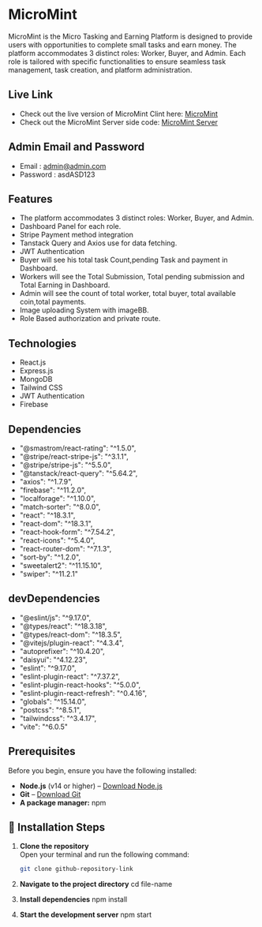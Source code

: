 
# MicroMint

MicroMint is the Micro Tasking and Earning Platform is designed to provide users with opportunities to complete small tasks and earn money. The platform accommodates 3 distinct roles: Worker, Buyer, and Admin. Each role is tailored with specific functionalities to ensure seamless task management, task creation, and platform administration. 


## Live Link
- Check out the live version of MicroMint Clint here: [MicroMint](https://micromint-0.web.app/)
- Check out the MicroMint Server side code: [MicroMint Server](https://github.com/Programming-Hero-Web-Course4/b10a12-server-side-AkashPaul923)

## Admin Email and Password
- Email : admin@admin.com
- Password : asdASD123

## Features
- The platform accommodates 3 distinct roles: Worker, Buyer, and Admin.
- Dashboard Panel for each role.
- Stripe Payment method integration
- Tanstack Query and Axios use for data fetching.
- JWT Authentication
- Buyer will see his total task Count,pending Task and payment in Dashboard.
- Workers will see the Total Submission, Total pending submission and Total Earning in Dashboard. 
- Admin will see the count of total worker, total buyer, total available coin,total payments.
- Image uploading System with imageBB.
- Role Based authorization and private route.

## Technologies
- React.js
- Express.js
- MongoDB
- Tailwind CSS
- JWT Authentication
- Firebase

## Dependencies
- "@smastrom/react-rating": "^1.5.0",
- "@stripe/react-stripe-js": "^3.1.1",
- "@stripe/stripe-js": "^5.5.0",
- "@tanstack/react-query": "^5.64.2",
- "axios": "^1.7.9",
- "firebase": "^11.2.0",
- "localforage": "^1.10.0",
- "match-sorter": "^8.0.0",
- "react": "^18.3.1",
- "react-dom": "^18.3.1",
- "react-hook-form": "^7.54.2",
- "react-icons": "^5.4.0",
- "react-router-dom": "^7.1.3",
- "sort-by": "^1.2.0",
- "sweetalert2": "^11.15.10",
- "swiper": "^11.2.1"


## devDependencies
- "@eslint/js": "^9.17.0",
- "@types/react": "^18.3.18",
- "@types/react-dom": "^18.3.5",
- "@vitejs/plugin-react": "^4.3.4",
- "autoprefixer": "^10.4.20",
- "daisyui": "^4.12.23",
- "eslint": "^9.17.0",
- "eslint-plugin-react": "^7.37.2",
- "eslint-plugin-react-hooks": "^5.0.0",
- "eslint-plugin-react-refresh": "^0.4.16",
- "globals": "^15.14.0",
- "postcss": "^8.5.1",
- "tailwindcss": "^3.4.17",
- "vite": "^6.0.5"


## Prerequisites  
Before you begin, ensure you have the following installed:  
- **Node.js** (v14 or higher) – [Download Node.js](https://nodejs.org)  
- **Git** – [Download Git](https://git-scm.com/)  
- **A package manager:** npm  

## 🔧 Installation Steps  

1. **Clone the repository**  
   Open your terminal and run the following command:  
   ```bash
   git clone github-repository-link

2. **Navigate to the project directory**
    cd file-name

3. **Install dependencies**
    npm install

4. **Start the development server**
    npm start

